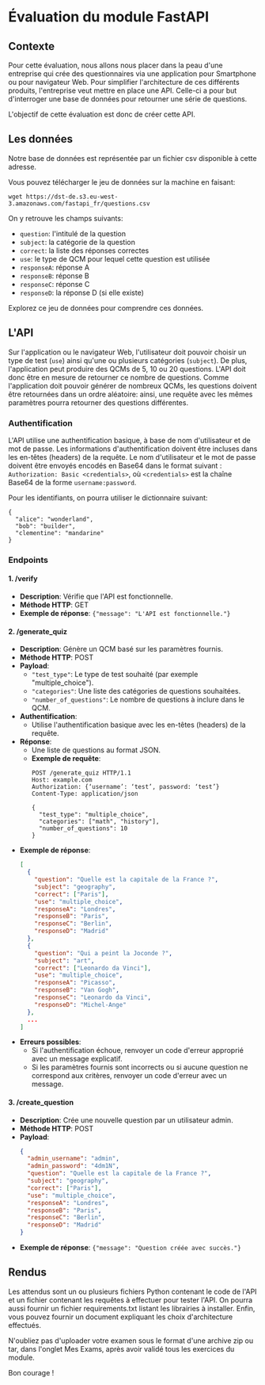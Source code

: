 # Évaluation du module FastAPI

## Contexte
Pour cette évaluation, nous allons nous placer dans la peau d'une entreprise qui crée des questionnaires via une application pour Smartphone ou pour navigateur Web. Pour simplifier l'architecture de ces différents produits, l'entreprise veut mettre en place une API. Celle-ci a pour but d'interroger une base de données pour retourner une série de questions.

L'objectif de cette évaluation est donc de créer cette API.

## Les données
Notre base de données est représentée par un fichier csv disponible à cette adresse.

Vous pouvez télécharger le jeu de données sur la machine en faisant:

```
wget https://dst-de.s3.eu-west-3.amazonaws.com/fastapi_fr/questions.csv
```

On y retrouve les champs suivants:

- `question`: l'intitulé de la question
- `subject`: la catégorie de la question
- `correct`: la liste des réponses correctes
- `use`: le type de QCM pour lequel cette question est utilisée
- `responseA`: réponse A
- `responseB`: réponse B
- `responseC`: réponse C
- `responseD`: la réponse D (si elle existe)

Explorez ce jeu de données pour comprendre ces données.

## L'API
Sur l'application ou le navigateur Web, l'utilisateur doit pouvoir choisir un type de test (`use`) ainsi qu'une ou plusieurs catégories (`subject`). De plus, l'application peut produire des QCMs de 5, 10 ou 20 questions. L'API doit donc être en mesure de retourner ce nombre de questions. Comme l'application doit pouvoir générer de nombreux QCMs, les questions doivent être retournées dans un ordre aléatoire: ainsi, une requête avec les mêmes paramètres pourra retourner des questions différentes.

### Authentification
L'API utilise une authentification basique, à base de nom d'utilisateur et de mot de passe. Les informations d'authentification doivent être incluses dans les en-têtes (headers) de la requête. Le nom d'utilisateur et le mot de passe doivent être envoyés encodés en Base64 dans le format suivant : `Authorization: Basic <credentials>`, où `<credentials>` est la chaîne Base64 de la forme `username:password`.

Pour les identifiants, on pourra utiliser le dictionnaire suivant:

```
{
  "alice": "wonderland",
  "bob": "builder",
  "clementine": "mandarine"
}
```

### Endpoints

#### 1. /verify
- **Description**: Vérifie que l'API est fonctionnelle.
- **Méthode HTTP**: GET
- **Exemple de réponse**: `{"message": "L'API est fonctionnelle."}`

#### 2. /generate_quiz
- **Description**: Génère un QCM basé sur les paramètres fournis.
- **Méthode HTTP**: POST
- **Payload**:
  - `"test_type"`: Le type de test souhaité (par exemple "multiple_choice").
  - `"categories"`: Une liste des catégories de questions souhaitées.
  - `"number_of_questions"`: Le nombre de questions à inclure dans le QCM.
- **Authentification**:
  - Utilise l'authentification basique avec les en-têtes (headers) de la requête.
- **Réponse**:
  - Une liste de questions au format JSON.
  - **Exemple de requête**:
    ```http
    POST /generate_quiz HTTP/1.1
    Host: example.com
    Authorization: {‘username’: ‘test’, password: ‘test’} 
    Content-Type: application/json
  
    {
      "test_type": "multiple_choice",
      "categories": ["math", "history"],
      "number_of_questions": 10
    }
    ```
- **Exemple de réponse**:
  ```json
  [
    {
      "question": "Quelle est la capitale de la France ?",
      "subject": "geography",
      "correct": ["Paris"],
      "use": "multiple_choice",
      "responseA": "Londres",
      "responseB": "Paris",
      "responseC": "Berlin",
      "responseD": "Madrid"
    },
    {
      "question": "Qui a peint la Joconde ?",
      "subject": "art",
      "correct": ["Leonardo da Vinci"],
      "use": "multiple_choice",
      "responseA": "Picasso",
      "responseB": "Van Gogh",
      "responseC": "Leonardo da Vinci",
      "responseD": "Michel-Ange"
    },
    ...
  ]
  ```
- **Erreurs possibles**:
  - Si l'authentification échoue, renvoyer un code d'erreur approprié avec un message explicatif.
  - Si les paramètres fournis sont incorrects ou si aucune question ne correspond aux critères, renvoyer un code d'erreur avec un message.

#### 3. /create_question
- **Description**: Crée une nouvelle question par un utilisateur admin.
- **Méthode HTTP**: POST
- **Payload**:
  ```json
  {
    "admin_username": "admin",
    "admin_password": "4dm1N",
    "question": "Quelle est la capitale de la France ?",
    "subject": "geography",
    "correct": ["Paris"],
    "use": "multiple_choice",
    "responseA": "Londres",
    "responseB": "Paris",
    "responseC": "Berlin",
    "responseD": "Madrid"
  }
  ```
- **Exemple de réponse**: `{"message": "Question créée avec succès."}`

## Rendus
Les attendus sont un ou plusieurs fichiers Python contenant le code de l'API et un fichier contenant les requêtes à effectuer pour tester l'API. On pourra aussi fournir un fichier requirements.txt listant les librairies à installer. Enfin, vous pouvez fournir un document expliquant les choix d'architecture effectués.

N'oubliez pas d'uploader votre examen sous le format d'une archive zip ou tar, dans l'onglet Mes Exams, après avoir validé tous les exercices du module.

Bon courage !
